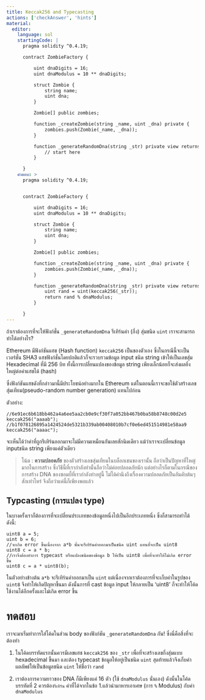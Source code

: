 ```yaml
---
title: Keccak256 and Typecasting
actions: ['checkAnswer', 'hints']
material:
  editor:
    language: sol
    startingCode: |
      pragma solidity ^0.4.19;

      contract ZombieFactory {

          uint dnaDigits = 16;
          uint dnaModulus = 10 ** dnaDigits;

          struct Zombie {
              string name;
              uint dna;
          }

          Zombie[] public zombies;

          function _createZombie(string _name, uint _dna) private {
              zombies.push(Zombie(_name, _dna));
          } 

          function _generateRandomDna(string _str) private view returns (uint) {
              // start here
          }

      }
    คำตอบ: >
      pragma solidity ^0.4.19;


      contract ZombieFactory {

          uint dnaDigits = 16;
          uint dnaModulus = 10 ** dnaDigits;

          struct Zombie {
              string name;
              uint dna;
          }

          Zombie[] public zombies;

          function _createZombie(string _name, uint _dna) private {
              zombies.push(Zombie(_name, _dna));
          } 

          function _generateRandomDna(string _str) private view returns (uint) {
              uint rand = uint(keccak256(_str));
              return rand % dnaModulus;
          }

      }
---
```


ถ้าเราต้องการที่จะให้ฟังก์ชั่น `_generateRandomDna` รีเทิร์นค่า (กึ่ง) สุ่มชนิด `uint` เราจะสามารถทำได้อย่างไร?

Ethereum มีฟังก์ชันแฮช (Hash function) `keccak256` เป็นของตัวเอง ซึ่งในกรณีนี้จะเป็นเวอร์ชั่น SHA3 แฮชฟังก์ชั่นโดยปกติแล้วก็จะรวบรวมข้อมูล input ชนิด string เข้าให้เป็นเลขสุ่ม Hexadecimal ที่มี 256 บิท  ทั้งนี้การเปลี่ยนแปลงของข้อมูล string เพียงเล็กน้อยก็จะส่งผลยิ่งใหญ่ต่อค่าแฮชได้ (hash)

ซึ่งฟังก์ชันแฮชดังที่กล่าวมานี้มีประโยชน์อย่างมากใน Ethereum แต่ในตอนนี้เราจะขอใช้ตัวสร้างเลขสุ่มเทียม(pseudo-random number generation) แทนไปก่อน

ตัวอย่าง:

```
//6e91ec6b618bb462a4a6ee5aa2cb0e9cf30f7a052bb467b0ba58b8748c00d2e5
keccak256("aaaab");
//b1f078126895a1424524de5321b339ab00408010b7cf0e6ed451514981e58aa9
keccak256("aaaac");
```

จะเห็นได้ว่าค่าที่ถูกรีเทิร์นออกมาจะไม่มีความเหมือนกันเลยสักนิดเดียว แม้ว่าเราจะเปลี่ยนข้อมูล inputชนิด string เพียงแค่ตัวเดียว

> โน้ต : **ความปลอดภัย** ของตัวสร้างเลขสุ่มเทียมในบล็อกเชนของเรานั้น ถือว่าเป็นปัญหาที่ใหญ่มากในการสร้าง ซึ่งวิธีนี้ที่เรากำลังทำนั้นถือว่าไม่ค่อยปลอดภัยนัก แต่อย่างไรก็ตามในกรณีของการสร้าง DNA ของซอมบี้ที่เรากำลังทำอยู่นี้ ไม่ได้คำนึงถึงเรื่องความปลอดภัยเป็นอันดับต้นๆ สักเท่าไหร่ จึงถือว่าแค่นี้ก็เพียงพอแล้ว

## Typcasting (การแปลง type)

ในบางครั้งเราก็ต้องการที่จะเปลี่ยนประเภทของข้อมูลหนึ่งไปเป็นอีกประเภทหนึ่ง ซึ่งก็สามารถทำได้ดังนี้:

```
uint8 a = 5;
uint b = 6;
//จะเกิด error ขึ้นเนื่องจาก a*b นั้นจะรีเทิร์นค่าออกมาเป็นชนิด uint แทนที่จะเป็น uint8
uint8 c = a * b; 
//เราจึงต้องทำการ typecast หรือแปลงชนิดของข้อมูล b ให้เป็น uint8 เพื่อที่จะทำให้ไม่เกิด error ขึ้น
uint8 c = a * uint8(b); 
```

ในตัวอย่างข้างต้น `a*b` จะรีเทิร์นค่าออกมาเป็น `uint`  แต่เนื่องจากเราต้องการที่จะเก็บค่าในรูปของ `uint8` จึงทำให้เกิดปัญหาขึ้นมา ดังนั้นการที่ cast ข้อมูล input ให้กลายเป็น ‘uint8’ ก็จะทำให้โค้ดใช้งานได้อีกครั้งและไม่เกิด error ขึ้น

# ทดสอบ

เราจะมาเริ่มทำการใส่โค้ดในส่วน body ของฟังก์ชัน `_generateRandomDna` กัน! ซึ่งนี่คือสิ่งที่จะต้องทำ

1.	ในโค้ดบรรทัดแรกนั้นควรมีเลขแฮช `keccak256` ของ `_str` เพื่อที่จะสร้างเลขกึ่งสุ่มแบบ hexadecimal ขึ้นมา และต้อง typecast ข้อมูลให้อยู่เป็นชนิด `uint` สุดท้ายแล้วจึงเก็บค่าผลลัพธ์ให้เป็นข้อมูลชนิด `uint` ให้ชื่อว่า `rand`

2.	เราต้องการความยาวของ DNA ก็มีเพียงแค่ 16 ตัว (ใช้ `dnaModulus` นั่นเอง) ดังนั้นในโค้ดบรรทัดที่ 2 ควรต้อง`รีเทิร์น` ค่าที่ได้จากในข้อ 1.แล้วนำมาหารเอาเศษ (การ `%` Modulus) กับค่า `dnaModulus`
